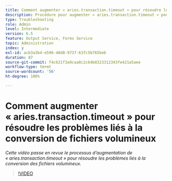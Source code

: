 ```yaml
---
title: Comment augmenter « aries.transaction.timeout » pour résoudre les problèmes liés à la conversion de fichiers volumineux
description: Procédure pour augmenter « aries.transaction.timeout » pour la conversion de fichiers volumineux
type: Troubleshooting
role: Admin
level: Intermediate
version: 6.5
feature: Output Service, Forms Service
topic: Administration
index: y
exl-id: acb3a3b4-e596-48d8-9737-63fc5b765beb
duration: 87
source-git-commit: f4c621f3a9caa8c2c64b8323312343fe421a5aee
workflow-type: tm+mt
source-wordcount: '56'
ht-degree: 100%

---
```


# Comment augmenter « aries.transaction.timeout » pour résoudre les problèmes liés à la conversion de fichiers volumineux

*Cette vidéo passe en revue le processus d’augmentation de « aries.transaction.timeout » pour résoudre les problèmes liés à la conversion des fichiers volumineux.*

>[!VIDEO](https://video.tv.adobe.com/v/335502?quality=12&learn=on)

